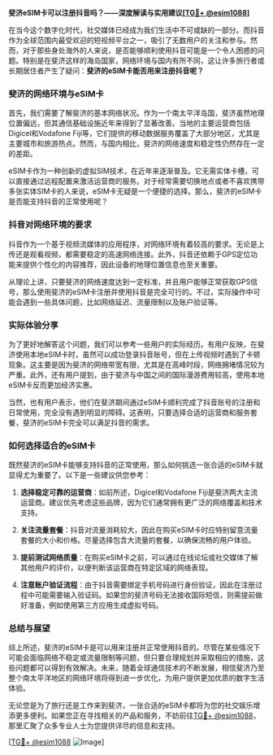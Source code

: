 **斐济eSIM卡可以注册抖音吗？——深度解读与实用建议[[TG💪+ @esim1088](https://t.me/s/esim1088)]**

在当今这个数字化时代，社交媒体已经成为我们生活中不可或缺的一部分。而抖音作为全球范围内最受欢迎的短视频平台之一，吸引了无数用户的关注和参与。然而，对于那些身处海外的人来说，是否能够顺利使用抖音可能是一个令人困惑的问题。特别是在斐济这样的海岛国家，网络环境与国内有所不同，这让许多旅行者或长期居住者产生了疑问：**斐济的eSIM卡能否用来注册抖音呢？**

### 斐济的网络环境与eSIM卡

首先，我们需要了解斐济的基本网络状况。作为一个南太平洋岛国，斐济虽然地理位置偏远，但其通信基础设施近年来得到了显著改善。当地的主要运营商包括Digicel和Vodafone Fiji等，它们提供的移动数据服务覆盖了大部分地区，尤其是主要城市和旅游热点。然而，与国内相比，斐济的网络速度和稳定性仍然存在一定的差距。

eSIM卡作为一种创新的虚拟SIM技术，在近年来逐渐普及。它无需实体卡槽，可以直接通过远程配置来激活运营商的服务。对于经常需要切换地点或者不喜欢携带多张实体SIM卡的人来说，eSIM卡无疑是一个便捷的选择。那么，斐济的eSIM卡是否能支持抖音的正常使用呢？

### 抖音对网络环境的要求

抖音作为一个基于视频流媒体的应用程序，对网络环境有着较高的要求。无论是上传还是观看视频，都需要稳定的高速网络连接。此外，抖音还依赖于GPS定位功能来提供个性化的内容推荐，因此设备的地理位置信息也至关重要。

从理论上讲，只要斐济的网络速度达到一定标准，并且用户能够正常获取GPS信号，那么使用斐济的eSIM卡注册并使用抖音是完全可行的。不过，实际操作中可能会遇到一些具体问题，比如网络延迟、流量限制以及账户验证等。

### 实际体验分享

为了更好地解答这个问题，我们可以参考一些用户的实际经历。有用户反映，在斐济使用本地eSIM卡时，虽然可以成功登录抖音账号，但在上传视频时遇到了卡顿现象。这主要是因为斐济的网络带宽有限，尤其是在高峰时段，网络拥堵情况较为严重。此外，还有用户提到，由于斐济与中国之间的国际漫游费用较高，使用本地eSIM卡反而更加经济实惠。

当然，也有用户表示，他们在斐济期间通过eSIM卡顺利完成了抖音账号的注册和日常使用，完全没有遇到明显的障碍。这表明，只要选择合适的运营商和服务套餐，斐济的eSIM卡完全可以满足抖音的需求。

### 如何选择适合的eSIM卡

既然斐济的eSIM卡能够支持抖音的正常使用，那么如何挑选一张合适的eSIM卡就显得尤为重要了。以下是一些建议供您参考：

1. **选择稳定可靠的运营商**：如前所述，Digicel和Vodafone Fiji是斐济两大主流运营商。建议优先考虑这些品牌，因为它们通常拥有更广泛的网络覆盖和技术支持。

2. **关注流量套餐**：抖音对流量消耗较大，因此在购买eSIM卡时应特别留意流量套餐的大小和价格。尽量选择包含大流量的套餐，以确保流畅的用户体验。

3. **提前测试网络质量**：在购买eSIM卡之前，可以通过在线论坛或社交媒体了解其他用户的评价，以便判断该运营商在特定区域的网络表现。

4. **注意账户验证流程**：由于抖音需要绑定手机号码进行身份验证，因此在注册过程中可能需要输入验证码。如果您的斐济号码无法接收国际短信，则需提前做好准备，例如使用第三方应用生成虚拟号码。

### 总结与展望

综上所述，斐济的eSIM卡是可以用来注册并正常使用抖音的。尽管在某些情况下可能会面临网络不稳定或流量限制等问题，但只要合理规划并采取相应的措施，这些问题都可以得到有效解决。未来，随着全球通信技术的不断发展，相信斐济乃至整个南太平洋地区的网络环境将得到进一步优化，为用户提供更加优质的数字生活体验。

无论您是为了旅行还是工作来到斐济，一张合适的eSIM卡都将为您的社交娱乐增添更多便利。如果您正在寻找相关的产品和服务，不妨前往[TG💪+ @esim1088](https://t.me/s/esim1088)，那里汇聚了众多专业人士为您提供详尽的信息和支持。

[[TG💪+ @esim1088](https://t.me/s/esim1088) ![Image](https://i.postimg.cc/4NQfJmqS/Snipaste-2025-05-13-00-14-12.png)]